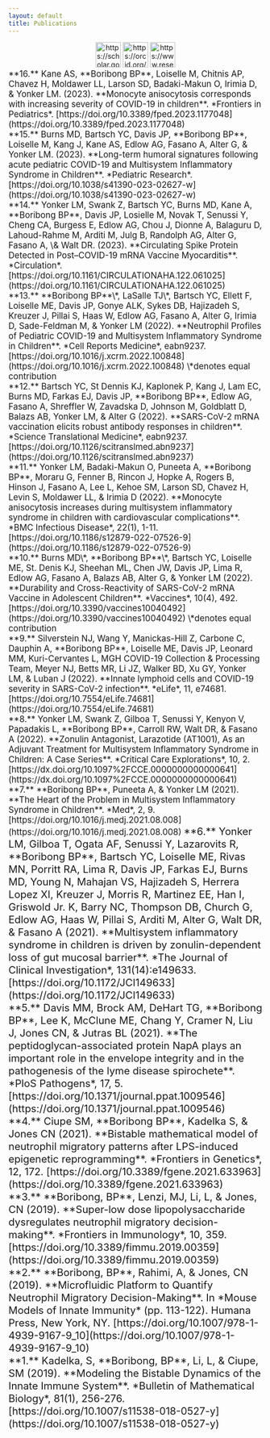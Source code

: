 ```yaml
---
layout: default
title: Publications
---
```


<center><a href="https://scholar.google.com/citations?user=SpJNsxYAAAAJ&hl=en"><img src="/images/google-scholar-icon.png" alt="https://scholar.google.com/citations?user=SpJNsxYAAAAJ&hl=en" title="https://scholar.google.com/citations?user=SpJNsxYAAAAJ&hl=en" width="50" height="50" /></a>
<a href="https://orcid.org/0000-0003-1297-6337"><img src="/images/orcid-icon.png" alt="https://orcid.org/0000-0003-1297-6337" title="https://orcid.org/0000-0003-1297-6337" width="50" height="50" /></a>
<a href="https://www.researchgate.net/profile/Brittany_Boribong"><img src="/images/researchgate-icon.png" alt="https://www.researchgate.net/profile/Brittany_Boribong" title="https://www.researchgate.net/profile/Brittany_Boribong" width="50" height="50" /></a>
</center>

<span style="font-size:1.2em">
**16.** Kane AS, **Boribong BP**, Loiselle M, Chitnis AP, Chavez H, Moldawer LL, Larson SD, Badaki-Makun O, Irimia D, & Yonker LM. (2023). **Monocyte anisocytosis corresponds with increasing severity of COVID-19 in children**. *Frontiers in Pediatrics*. [https://doi.org/10.3389/fped.2023.1177048](https://doi.org/10.3389/fped.2023.1177048)
</span>
<br>

<span style="font-size:1.2em">
**15.** Burns MD, Bartsch YC, Davis JP, **Boribong BP**, Loiselle M, Kang J, Kane AS, Edlow AG, Fasano A, Alter G, & Yonker LM.  (2023). **Long-term humoral signatures following acute pediatric COVID-19 and Multisystem Inflammatory Syndrome in Children**. *Pediatric Research*. [https://doi.org/10.1038/s41390-023-02627-w](https://doi.org/10.1038/s41390-023-02627-w)
</span>
<br>

<span style="font-size:1.2em">
**14.** Yonker LM, Swank Z, Bartsch YC, Burns MD, Kane A, **Boribong BP**, Davis JP, Losielle M, Novak T, Senussi Y, Cheng CA, Burgess E, Edlow AG, Chou J, Dionne A, Balaguru D, Lahoud-Rahme M, Arditi M, Julg B, Randolph AG, Alter G, Fasano A, \& Walt DR. (2023). **Circulating Spike Protein Detected in Post–COVID-19 mRNA Vaccine Myocarditis**. *Circulation*. [https://doi.org/10.1161/CIRCULATIONAHA.122.061025](https://doi.org/10.1161/CIRCULATIONAHA.122.061025)
</span>
<br>

<span style="font-size:1.2em">
**13.** **Boribong BP**\*, LaSalle TJ\*, Bartsch YC, Ellett F, Loiselle ME, Davis JP, Gonye ALK, Sykes DB, Hajizadeh S, Kreuzer J, Pillai S, Haas W, Edlow AG, Fasano A, Alter G, Irimia D, Sade-Feldman M, & Yonker LM (2022). **Neutrophil Profiles of Pediatric COVID-19 and Multisystem Inflammatory Syndrome in Children**. *Cell Reports Medicine*, eabn9237. [https://doi.org/10.1016/j.xcrm.2022.100848](https://doi.org/10.1016/j.xcrm.2022.100848) \*denotes equal contribution
</span>
<br>

<span style="font-size:1.2em">
**12.** Bartsch YC, St Dennis KJ, Kaplonek P, Kang J, Lam EC, Burns MD, Farkas EJ, Davis JP, **Boribong BP**, Edlow AG, Fasano A, Shreffler W, Zavadska D, Johnson M, Goldblatt D, Balazs AB, Yonker LM, & Alter G (2022). **SARS-CoV-2 mRNA vaccination elicits robust antibody responses in children**. *Science Translational Medicine*, eabn9237. [https://doi.org/10.1126/scitranslmed.abn9237](https://doi.org/10.1126/scitranslmed.abn9237)
</span>
<br>

<span style="font-size:1.2em">
**11.** Yonker LM, Badaki-Makun O, Puneeta A, **Boribong BP**, Moraru G, Fenner B, Rincon J, Hopke A, Rogers B, Hinson J, Fasano A, Lee L, Kehoe SM, Larson SD, Chavez H, Levin S, Moldawer LL, & Irimia D (2022). **Monocyte anisocytosis increases during multisystem inflammatory syndrome in children with cardiovascular complications**. *BMC Infectious Disease*, 22(1), 1-11. [https://doi.org/10.1186/s12879-022-07526-9](https://doi.org/10.1186/s12879-022-07526-9)
</span>
<br>

<span style="font-size:1.2em">
**10.** Burns MD\*, **Boribong BP**\*, Bartsch YC, Loiselle ME, St. Denis KJ, Sheehan ML, Chen JW, Davis JP, Lima R, Edlow AG, Fasano A, Balazs AB, Alter G, & Yonker LM (2022). **Durability and Cross-Reactivity of SARS-CoV-2 mRNA Vaccine in Adolescent Children**. *Vaccines*, 10(4), 492. [https://doi.org/10.3390/vaccines10040492](https://doi.org/10.3390/vaccines10040492) \*denotes equal contribution
</span>
<br>
 
<span style="font-size:1.2em">
**9.** Silverstein NJ, Wang Y, Manickas-Hill Z, Carbone C, Dauphin A, **Boribong BP**, Loiselle ME, Davis JP, Leonard MM, Kuri-Cervantes L, MGH COVID-19 Collection & Processing Team, Meyer NJ, Betts MR, Li JZ, Walker BD, Xu GY, Yonker LM, & Luban J (2022). **Innate lymphoid cells and COVID-19 severity in SARS-CoV-2 infection**. *eLife*, 11, e74681. [https://doi.org/10.7554/eLife.74681](https://doi.org/10.7554/eLife.74681)
</span>
<br>
  
<span style="font-size:1.2em">
**8.** Yonker LM, Swank Z, Gilboa T, Senussi Y, Kenyon V, Papadakis L, **Boribong BP**, Carroll RW, Walt DR, & Fasano A (2022). **Zonulin Antagonist, Larazotide (AT1001), As an Adjuvant Treatment for Multisystem Inflammatory Syndrome in Children: A Case Series**. *Critical Care Explorations*, 10, 2. [https://dx.doi.org/10.1097%2FCCE.0000000000000641](https://dx.doi.org/10.1097%2FCCE.0000000000000641)
</span>
<br>
  
<span style="font-size:1.2em">
**7.** **Boribong BP**, Puneeta A, & Yonker LM (2021). **The Heart of the Problem in Multisystem Inflammatory Syndrome in Children**. *Med*, 2, 9. [https://doi.org/10.1016/j.medj.2021.08.008](https://doi.org/10.1016/j.medj.2021.08.008)

  
<span style="font-size:1.2em">
**6.** Yonker LM, Gilboa T, Ogata AF, Senussi Y, Lazarovits R, **Boribong BP**, Bartsch YC, Loiselle ME, Rivas MN, Porritt RA, Lima R, Davis JP, Farkas EJ, Burns MD, Young N, Mahajan VS, Hajizadeh S, Herrera Lopez XI, Kreuzer J, Morris R, Martinez EE, Han I, Griswold Jr. K, Barry NC, Thompson DB, Church G, Edlow AG, Haas W, Pillai S, Arditi M, Alter G, Walt DR, & Fasano A (2021). **Multisystem inflammatory syndrome in children is driven by zonulin-dependent loss of gut mucosal barrier**. *The Journal of Clinical Investigation*, 131(14):e149633. [https://doi.org/10.1172/JCI149633](https://doi.org/10.1172/JCI149633)
</span>
<br>
  
<span style="font-size:1.2em">
**5.** Davis MM, Brock AM, DeHart TG, **Boribong BP**, Lee K, McClune ME, Chang Y, Cramer N, Liu J, Jones CN, & Jutras BL (2021). **The peptidoglycan-associated protein NapA plays an important role in the envelope integrity and in the pathogenesis of the lyme disease spirochete**. *PloS Pathogens*, 17, 5. [https://doi.org/10.1371/journal.ppat.1009546](https://doi.org/10.1371/journal.ppat.1009546)
</span>
<br>
  
<span style="font-size:1.2em">
**4.** Ciupe SM, **Boribong BP**, Kadelka S, & Jones CN (2021). **Bistable mathematical model of neutrophil migratory patterns after LPS-induced epigenetic reprogramming**. *Frontiers in Genetics*, 12, 172. [https://doi.org/10.3389/fgene.2021.633963](https://doi.org/10.3389/fgene.2021.633963)
</span>
<br>
  
<span style="font-size:1.2em">
**3.** **Boribong, BP**, Lenzi, MJ, Li, L, & Jones, CN (2019). **Super-low dose lipopolysaccharide dysregulates neutrophil migratory decision-making**. *Frontiers in Immunology*, 10, 359. [https://doi.org/10.3389/fimmu.2019.00359](https://doi.org/10.3389/fimmu.2019.00359)
</span>
<br>
  
<span style="font-size:1.2em">
**2.** **Boribong, BP**, Rahimi, A, & Jones, CN (2019). **Microfluidic Platform to Quantify Neutrophil Migratory Decision-Making**. In *Mouse Models of Innate Immunity* (pp. 113-122). Humana Press, New York, NY. [https://doi.org/10.1007/978-1-4939-9167-9_10](https://doi.org/10.1007/978-1-4939-9167-9_10)
</span>
<br>
  
<span style="font-size:1.2em">
**1.** Kadelka, S, **Boribong, BP**, Li, L, & Ciupe, SM (2019). **Modeling the Bistable Dynamics of the Innate Immune System**. *Bulletin of Mathematical Biology*, 81(1), 256-276. [https://doi.org/10.1007/s11538-018-0527-y](https://doi.org/10.1007/s11538-018-0527-y)
</span>
